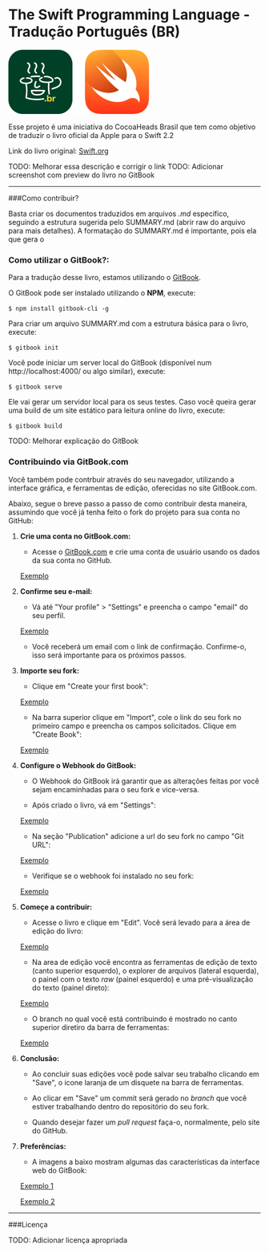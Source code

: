 # The Swift Programming Language - Tradução Português (BR)

![](artes/hero.png)


Esse projeto é uma iniciativa do CocoaHeads Brasil que tem como objetivo de traduzir o livro oficial da Apple para o Swift 2.2

Link do livro original: [Swift.org](http://swift.org/download)

TODO: Melhorar essa descrição e corrigir o link
TODO: Adicionar screenshot com preview do livro no GitBook

---

###Como contribuir?

Basta criar os documentos traduzidos em arquivos *.md* específico, seguindo a estrutura sugerida pelo SUMMARY.md (abrir raw do arquivo para mais detalhes). A formatação do SUMMARY.md é importante, pois ela que gera o

### Como utilizar o GitBook?:

Para a tradução desse livro, estamos utilizando o [GitBook](http://gitbook.com).

O GitBook pode ser instalado utilizando o **NPM**, execute:

```
$ npm install gitbook-cli -g
```

Para criar um arquivo SUMMARY.md com a estrutura básica para o livro, execute:

```
$ gitbook init
```

Você pode iniciar um server local do GitBook (disponível num http://localhost:4000/ ou algo similar), execute:

```
$ gitbook serve
```

Ele vai gerar um servidor local para os seus testes. Caso você queira gerar uma build de um site estático para leitura online do livro, execute:

```
$ gitbook build
```

TODO: Melhorar explicação do GitBook

### Contribuindo via GitBook.com

Você também pode contrbuir através do seu navegador, utilizando a interface gráfica, e ferramentas de edição, oferecidas no site GitBook.com.

Abaixo, segue o breve passo a passo de como contribuir desta maneira, assumindo que você já tenha feito o fork do projeto para sua conta no GitHub:

1. **Crie uma conta no GitBook.com:**

    * Acesse o [GitBook.com](https://www.gitbook.com) e crie uma conta de usuário usando os dados da sua conta no GitHub.
    
    [Exemplo](artes/project/tutorials/gitbook_web/figura_0.png)
    
1. **Confirme seu e-mail:**
    
    * Vá até "Your profile" > "Settings" e preencha o campo "email" do seu perfil.
    
    [Exemplo](artes/project/tutorials/gitbook_web/figura_1.png)

    * Você receberá um email com o link de confirmação. Confirme-o, isso será importante para os próximos passos.

1. **Importe seu fork:**
    
    * Clique em "Create your first book":
    
    [Exemplo](artes/project/tutorials/gitbook_web/figura_3.png)

    * Na barra superior clique em "Import", cole o link do seu fork no primeiro campo e preencha os campos solicitados. Clique em "Create Book":
    
    [Exemplo](artes/project/tutorials/gitbook_web/figura_4.png)
    
1. **Configure o Webhook do GitBook:**
    
    * O Webhook do GitBook irá garantir que as alterações feitas por você sejam encaminhadas para o seu fork e vice-versa.
     
    * Após criado o livro, vá em "Settings":
        
    [Exemplo](artes/project/tutorials/gitbook_web/figura_5.png)

    * Na seção "Publication" adicione a url do seu fork no campo "Git URL":
    
    [Exemplo](artes/project/tutorials/gitbook_web/figura_6.png)
    
    * Verifique se o webhook foi instalado no seu fork:
    
    [Exemplo](artes/project/tutorials/gitbook_web/figura_7.png)
    
1. **Começe a contribuir:**
    
    * Acesse o livro e clique em "Edit". Você será levado para a área de edição do livro:
    
    [Exemplo](artes/project/tutorials/gitbook_web/figura_8.png)

    * Na area de edição você encontra as ferramentas de edição de texto (canto superior esquerdo), o explorer de arquivos (lateral esquerda), o painel com o texto *raw* (painel esquerdo) e uma pré-visualização do texto (painel direto):
    
    [Exemplo](artes/project/tutorials/gitbook_web/figura_9.png)
    
    * O branch no qual você está contribuindo é mostrado no canto superior diretiro da barra de ferramentas: 
    
    [Exemplo](artes/project/tutorials/gitbook_web/figura_10.png)
    
1. **Conclusão:**
    * Ao concluir suas edições você pode salvar seu trabalho clicando em "Save", o icone laranja de um disquete na barra de ferramentas.
    
    * Ao clicar em "Save" um commit será gerado no *branch* que você estiver trabalhando dentro do repositório do seu fork. 
    
    * Quando desejar fazer um *pull request* faça-o, normalmente, pelo site do GitHub.

1. **Preferências:**
    
    * A imagens a baixo mostram algumas das características da interface web do GitBook:
        
    [Exemplo 1](artes/project/tutorials/gitbook_web/figura_11.png)
    
    [Exemplo 2](artes/project/tutorials/gitbook_web/figura_11.png)

---

###Licença

TODO: Adicionar licença apropriada
